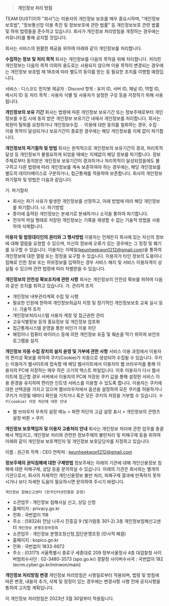 > **개인정보 처리 방침**

TEAM DUST(이하 "회사")는 이용자의 개인정보 보호를 매우 중요시하며, "개인정보보호법", "정보통신망 이용 촉진 및 정보보호에 관한 법률" 등 개인정보보호 관련 법률 및 하위 법령들을 준수하고 있습니다. 회사가 개인정보 처리방침을 개정하는 경우에는 커뮤니티를 통해 공지할 것입니다.

회사는 서비스의 원활한 제공을 위하여 아래와 같이 개인정보를 처리합니다.

**수집하는 정보 및 처리 목적**
회사는 개인정보를 다음의 목적을 위해 처리합니다. 처리한 개인정보는 다음의 목적 이외의 용도로는 사용되지 않으며 이용 목적이 변경되는 경우에는 개인정보 보호법 제 18조에 따라 별도의 동이를 받는 등 필요한 조치를 이행할 예정입니다.

서비스 : 디스코드 먼지봇
제공자 : Discord
항목 : 유저 ID, 서버 ID, 채널 ID, 역할 ID, 메시지 ID 등
처리 목적 : 사용자 식별 및 사용자가 설정한 구성 등을 저장하기 위해 사용됩니다.

**개인정보의 보유 기간**
회사는 법령에 따른 개인정보 보유기간 또는 정보주체로부터 개인정보를 수집 시에 동의 받은 개인정보 보유기간 내에서 개인정보를 처리합니다. 회사는 회원이 탈퇴를 요청하거나 개인정보수집 ㆍ 이용에 대한 동의를 철회하는 경우, 수집ㆍ이용 목적이 달성되거나 보유기간이 종료한 경우에는 해당 개인정보를 지체 없이 파기합니다.

**개인정보의 파기절차 및 방법**
회사는 원칙적으로 개인정보의 보유기간의 경과, 처리목적 달성 등 개인정보가 불필요하게 되었을 때에는 지체없이 해당 정보를 파기합니다.
정보주체로부터 동의받은 개인정보 보유기간이 경과하거나 처리목적이 달성되었을에도 불구하고 다른 법령에 따라 개인정보를 계속 보존하여야 하는 경우에는, 해당 개인정보를 별도의 데이터베이스로 구분하거나, 접근통제를 적용하여 보존합니다.
회사의 개인정보 파기절차 및 방법은 다음과 같습니다.

가. 파기절차

- 회사는 파기 사유가 발생한 개인정보를 선정하고, 아래 방법에 따라 해당 개인정보를 파기합니다.
  나. 파기방법
- 종이에 출력된 개인정보는 분쇄기로 분쇄하거나 소각을 통하여 파기합니다.
- 전자적 파일 형태로 저장된 개인정보는 기록을 재생할 수 없는 기술적 방법을 사용하여 삭제합니다.

**이용자 및 법정대리인의 권리와 그 행사방법**
이용자는 언제든지 회사에 있는 자신의 정보에 대해 열람을 요청할 수 있으며, 자신의 정보에 오류가 있는 경우에는 그 정정 및 폐기를 요구할 수 있습니다.
이용자는 이메일(keunheekwon1212@gmail.com)을 통하여 개인정보에 대한 열람 또는 정정을 요구할 수 있습니다.
이용자가 타인 정보의 도용이나 침해로 인한 정보 또는 허위정보를 입력하는 경우 서비스 해지 및 서비스 이용자격이 상실될 수 있으며 관련 법령에 따라 처벌받을 수 있습니다.

**개인정보의 안전성 확보조치에 관한 사항**
회사는 개인정보의 안전성 확보를 위하여 다음과 같은 조치를 취하고 있습니다.
가. 관리적 조치

- 개인정보 내부관리계획 수립 및 시행
- 필요한 인원에 한하여 개인정보취급자 지정 및 정기적인 개인정보보호 교육 실시 등
  나. 기술적 조치
- 개인정보처리시스템 사용자 계정 및 접근권한 관리
- 고유식별정보 등의 중요정보 및 개인정보 암호화
- 접근통제시스템 운영을 통한 비인가 이용 차단
- 해킹이나 컴퓨터 바이러스 등에 의한 개인정보 유출 및 훼손을 막기 위하여 보안프로그램을 설치

**개인정보 자동 수집 장치의 설치 윤영 및 거부에 관한 사항**
서비스 이용 과정에서 이용자의 편리성 확보를 위하여 쿠키(Cookie)가 자동으로 생성되어 수집될 수 있습니다. 쿠키는 이용자가 웹사이트에 접속할 때 해당 웹사이트에서 이용자의 웹 브라우저를 통해 이용자의 PC에 저장하는 매우 작은 크기의 텍스트 파일입니다. 이후 이용자가 다시 웹사이트에 접근할 경우 서버에서 이용자의 PC에 저장된 쿠키 값을 통해 설정한 서비스 이용 환경을 유지하여 편리한 인트넷 서비스를 이용할 수 있도록 합니다.
이용자는 쿠키에 대한 선택권을 가지고 있으며 웹브라우저에서 옵션을 설정하여 모든 쿠키를 허용하거나 쿠키가 저장될 때마다 확인을 거치거나 혹은 모든 쿠키의 저장을 거부할 수 있습니다.
`쿠키(cookie) 저장 차단에 대한 안내`

- 웹 브라우저 우측의 설정 메뉴 > 화면 하단의 고급 설정 표시 > 개인정보의 콘텐츠 설정 버튼 > 쿠키

**개인정보 보호책임자 및 이용자 고충처리 안내**
회사는 개인정보 처리에 관한 업무를 총괄해서 책임지고, 개인정보 처리와 관련한 정보주체의 불만처리 및 피해구제 등을 위하여 아래와 같이 개인정보 보호책인자 및 개인정보 보호담당자를 지정하고 있습니다.

이름 : 권근희
직책 : CEO
연락처 : keunheekwon1212@gmail.com

**정보주체의 권익침해에 대한 구제방법**
정보주체는 아래의 기관에 대해 개인신용정보 침해에 대한 피해구제, 상담 등을 문의하실 수 있습니다. 아래의 기관은 회사와는 별개의 기관으로서, 회사의 자체적인 개인신용정보 불만 처리, 피해구제 결과에 만족하지 못하시거나 보다 자세한 도움이 필요하시면 문의하여 주시기 바랍니다.

`개인정보 침해신고센터 (한국인터넷진흥원 운영)`

- 소관업무 : 개인정보 침해사실 신고, 상담 신청
- 홈페이지 : privacy.go.kr
- 전화 : 국번없이 118
- 주소 : (58324) 전남 나주시 진흥길 9 (빛가람동 301-2) 3층 개인정보침해신고센터
  `개인정보 분쟁조정위원회`
- 소관업무 : 개인정보 분쟁조정신청,집단분쟁조정 (민사적 해결)
- 홈페이지 : kopico.go.kr
- 전화 : 국번없이 1833-6972
- 주소 : (03171) 서울특별시 종로구 세종대로 209 정부서울청사 4층
  대검찰청 사이버범죄수사단 : 02-3480-3573 (spo.go.kr)
  경찰청 사이버수사국 : 국번없이 182 (ecrm.cyber.go.kr/minwon/main)

**개인정보 처리방침 변경**
개인정보 처리방침은 시행일로부터 적용되며, 법령 및 방침에 따른 변경, 내용의 추가, 삭제 및 정정이 있는 경우에는 변경사항 시행 전에 공지사항을 통하여 고지할 계획입니다.

이 개인정보 처리방침은 2023년 3월 30일부터 적용됩니다.

